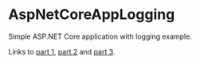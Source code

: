 # AspNetCoreAppLogging
Simple ASP.NET Core application with logging example.

Links to [part 1](https://owldrivendevelopment.net/2019/07/14/asp-net-core-app-logging-part-1/), [part 2](https://owldrivendevelopment.net/2019/07/22/asp-net-core-app-logging-part-2/) and [part 3](https://owldrivendevelopment.net/2019/08/31/asp-net-core-app-logging-part-2-2/).
